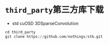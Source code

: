 # `third_party`第三方库下载

+ std cuOSD 3DSparseConvolution

~~~python
cd third_party
git clone https://github.com/nothings/stb.git



~~~